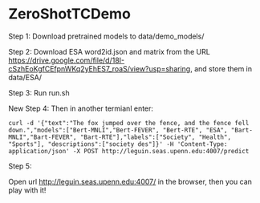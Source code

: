 # ZeroShotTCDemo

Step 1: Download pretrained models to data/demo_models/

Step 2: Download ESA word2id.json and matrix from the URL https://drive.google.com/file/d/18I-cSzhEoKgfCEfpnWKq2yEhES7_roaS/view?usp=sharing, and store them in data/ESA/

Step 3: Run run.sh

New Step 4: Then in another termianl enter:
```
curl -d '{"text":"The fox jumped over the fence, and the fence fell down.","models":["Bert-MNLI","Bert-FEVER", "Bert-RTE", "ESA", "Bart-MNLI","Bart-FEVER", "Bart-RTE"],"labels":["Society", "Health", "Sports"], "descriptions":["society des"]}' -H 'Content-Type: application/json' -X POST http://leguin.seas.upenn.edu:4007/predict
```
Step 5:
 
Open url http://leguin.seas.upenn.edu:4007/ in the browser, then you can play with it!
